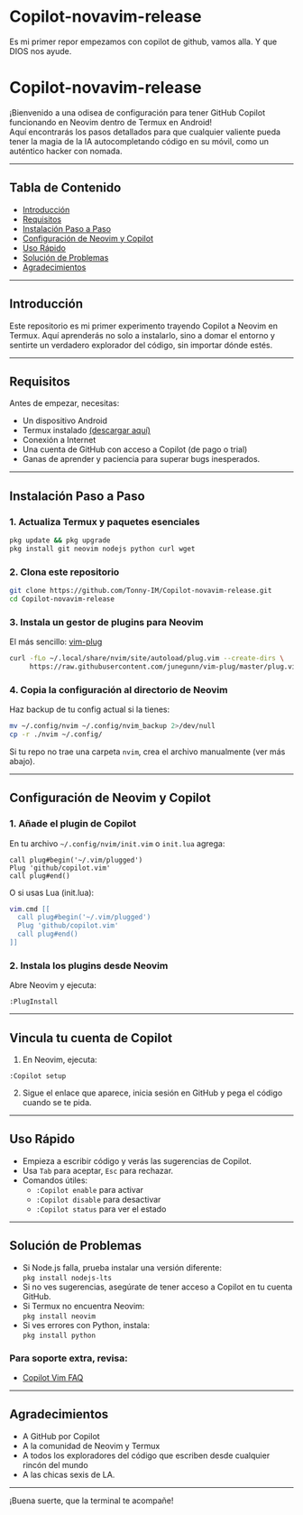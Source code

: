 # Copilot-novavim-release
Es mi primer repor empezamos con copilot de github, vamos alla. Y que DIOS nos ayude.
# Copilot-novavim-release

¡Bienvenido a una odisea de configuración para tener GitHub Copilot funcionando en Neovim dentro de Termux en Android!  
Aquí encontrarás los pasos detallados para que cualquier valiente pueda tener la magia de la IA autocompletando código en su móvil, como un auténtico hacker con nomada.

---

## Tabla de Contenido

- [Introducción](#introducción)
- [Requisitos](#requisitos)
- [Instalación Paso a Paso](#instalación-paso-a-paso)
- [Configuración de Neovim y Copilot](#configuración-de-neovim-y-copilot)
- [Uso Rápido](#uso-rápido)
- [Solución de Problemas](#solución-de-problemas)
- [Agradecimientos](#agradecimientos)

---

## Introducción

Este repositorio es mi primer experimento trayendo Copilot a Neovim en Termux. Aquí aprenderás no solo a instalarlo, sino a domar el entorno y sentirte un verdadero explorador del código, sin importar dónde estés.

---

## Requisitos

Antes de empezar, necesitas:

- Un dispositivo Android
- Termux instalado [(descargar aquí)](https://f-droid.org/packages/com.termux/)
- Conexión a Internet
- Una cuenta de GitHub con acceso a Copilot (de pago o trial)
- Ganas de aprender y paciencia para superar bugs inesperados.

---

## Instalación Paso a Paso

### 1. Actualiza Termux y paquetes esenciales

```bash
pkg update && pkg upgrade
pkg install git neovim nodejs python curl wget
```

### 2. Clona este repositorio

```bash
git clone https://github.com/Tonny-IM/Copilot-novavim-release.git
cd Copilot-novavim-release
```

### 3. Instala un gestor de plugins para Neovim

El más sencillo: [vim-plug](https://github.com/junegunn/vim-plug)

```bash
curl -fLo ~/.local/share/nvim/site/autoload/plug.vim --create-dirs \
     https://raw.githubusercontent.com/junegunn/vim-plug/master/plug.vim
```

### 4. Copia la configuración al directorio de Neovim

Haz backup de tu config actual si la tienes:

```bash
mv ~/.config/nvim ~/.config/nvim_backup 2>/dev/null
cp -r ./nvim ~/.config/
```

Si tu repo no trae una carpeta `nvim`, crea el archivo manualmente (ver más abajo).

---

## Configuración de Neovim y Copilot

### 1. Añade el plugin de Copilot

En tu archivo `~/.config/nvim/init.vim` o `init.lua` agrega:

```vim
call plug#begin('~/.vim/plugged')
Plug 'github/copilot.vim'
call plug#end()
```

O si usas Lua (init.lua):

```lua
vim.cmd [[
  call plug#begin('~/.vim/plugged')
  Plug 'github/copilot.vim'
  call plug#end()
]]
```

### 2. Instala los plugins desde Neovim

Abre Neovim y ejecuta:

```
:PlugInstall
```

---

## Vincula tu cuenta de Copilot

1. En Neovim, ejecuta:

```
:Copilot setup
```

2. Sigue el enlace que aparece, inicia sesión en GitHub y pega el código cuando se te pida.

---

## Uso Rápido

- Empieza a escribir código y verás las sugerencias de Copilot.
- Usa `Tab` para aceptar, `Esc` para rechazar.
- Comandos útiles:
    - `:Copilot enable` para activar
    - `:Copilot disable` para desactivar
    - `:Copilot status` para ver el estado

---

## Solución de Problemas

- Si Node.js falla, prueba instalar una versión diferente:  
  `pkg install nodejs-lts`
- Si no ves sugerencias, asegúrate de tener acceso a Copilot en tu cuenta GitHub.
- Si Termux no encuentra Neovim:  
  `pkg install neovim`
- Si ves errores con Python, instala:  
  `pkg install python`

### Para soporte extra, revisa:
- [Copilot Vim FAQ](https://github.com/github/copilot.vim)

---

## Agradecimientos

- A GitHub por Copilot
- A la comunidad de Neovim y Termux
- A todos los exploradores del código que escriben desde cualquier rincón del mundo
- A las chicas sexis de LA.

---

¡Buena suerte, que la terminal te acompañe!
